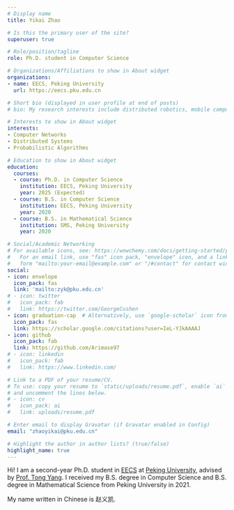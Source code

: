 ```yaml
---
# Display name
title: Yikai Zhao

# Is this the primary user of the site?
superuser: true

# Role/position/tagline
role: Ph.D. student in Computer Science

# Organizations/Affiliations to show in About widget
organizations:
- name: EECS, Peking University
  url: https://eecs.pku.edu.cn

# Short bio (displayed in user profile at end of posts)
# bio: My research interests include distributed robotics, mobile computing and programmable matter.

# Interests to show in About widget
interests:
- Computer Networks
- Distributed Systems
- Probabilistic Algorithms

# Education to show in About widget
education:
  courses:
  - course: Ph.D. in Computer Science 
    institution: EECS, Peking University
    year: 2025 (Expected)
  - course: B.S. in Computer Science 
    institution: EECS, Peking University
    year: 2020
  - course: B.S. in Mathematical Science 
    institution: SMS, Peking University
    year: 2020

# Social/Academic Networking
# For available icons, see: https://wowchemy.com/docs/getting-started/page-builder/#icons
#   For an email link, use "fas" icon pack, "envelope" icon, and a link in the
#   form "mailto:your-email@example.com" or "/#contact" for contact widget.
social:
- icon: envelope
  icon_pack: fas
  link: 'mailto:zyk@pku.edu.cn'
# - icon: twitter
#   icon_pack: fab
#   link: https://twitter.com/GeorgeCushen
- icon: graduation-cap  # Alternatively, use `google-scholar` icon from `ai` icon pack
  icon_pack: fas
  link: https://scholar.google.com/citations?user=IeL-YJkAAAAJ
- icon: github
  icon_pack: fab
  link: https://github.com/Arimase97
# - icon: linkedin
#   icon_pack: fab
#   link: https://www.linkedin.com/

# Link to a PDF of your resume/CV.
# To use: copy your resume to `static/uploads/resume.pdf`, enable `ai` icons in `params.toml`, 
# and uncomment the lines below.
# - icon: cv
#   icon_pack: ai
#   link: uploads/resume.pdf

# Enter email to display Gravatar (if Gravatar enabled in Config)
email: "zhaoyikai@pku.edu.cn"

# Highlight the author in author lists? (true/false)
highlight_name: true
---
```


Hi! I am a second-year Ph.D. student in [EECS](https://eecs.pku.edu.cn) at [Peking University](https://www.pku.edu.cn/), advised by [Prof. Tong Yang](https://yangtonghome.github.io/). 
I received my B.S. degree in Computer Science and B.S. degree in Mathematical Science from Peking University in 2021.

My name written in Chinese is 赵义凯. 
